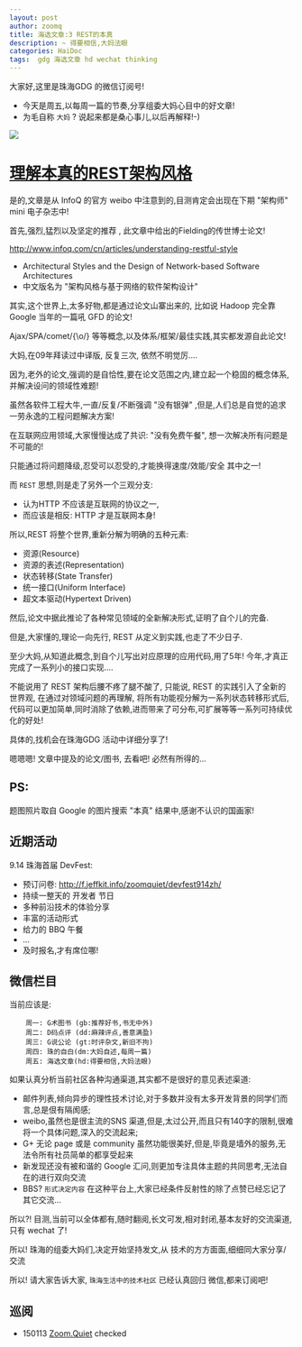 ```yaml
---
layout: post
author: zoomq
title: 海选文章:3 REST的本真
description: ~ 得要相信,大妈法眼
categories: HaiDoc
tags:  gdg 海选文章 hd wechat thinking
---
```


大家好,这里是珠海GDG 的微信订阅号!

- 今天是周五,以每周一篇的节奏,分享组委大妈心目中的好文章!
- 为毛自称 `大妈` ? 说起来都是桑心事儿,以后再解释!-)



![](http://0.zoomquiet.top/ZHGDG/wechat/130830-back-ben-zen.jpg)

# [理解本真的REST架构风格](http://www.infoq.com/cn/articles/understanding-restful-style)

是的,文章是从 InfoQ 的官方 weibo 中注意到的,目测肯定会出现在下期 "架构师" mini 电子杂志中!

首先,强烈,猛烈以及坚定的推荐 , 此文章中给出的Fielding的传世博士论文!

http://www.infoq.com/cn/articles/understanding-restful-style 

- Architectural Styles and the Design of Network-based Software Architectures
- 中文版名为 "架构风格与基于网络的软件架构设计"

<!--more-->


其实,这个世界上,太多好物,都是通过论文山寨出来的, 比如说 Hadoop 完全靠 Google 当年的一篇吼 GFD 的论文!

Ajax/SPA/comet/{\o/} 等等概念,以及体系/框架/最佳实践,其实都发源自此论文!

大妈,在09年拜读过中译版, 反复三次, 依然不明觉厉....

因为,老外的论文,强调的是自恰性,要在论文范围之内,建立起一个稳固的概念体系,并解决设问的领域性难题!

虽然各软件工程大牛,一直/反复/不断强调 "没有银弹" ,但是,人们总是自觉的追求一劳永逸的工程问题解决方案!

在互联网应用领域,大家慢慢达成了共识: "没有免费午餐", 想一次解决所有问题是不可能的!

只能通过将问题降级,忍受可以忍受的,才能换得速度/效能/安全 其中之一!

而 `REST` 思想,则是走了另外一个三观分支: 

- 认为HTTP 不应该是互联网的协议之一,
- 而应该是相反: HTTP 才是互联网本身!

所以,REST 将整个世界,重新分解为明确的五种元素:

+ 资源(Resource)
+ 资源的表述(Representation)
+ 状态转移(State Transfer)
+ 统一接口(Uniform Interface)
+ 超文本驱动(Hypertext Driven)


然后,论文中据此推论了各种常见领域的全新解决形式,证明了自个儿的完备.

但是,大家懂的,理论一向先行, REST 从定义到实践,也走了不少日子.

至少大妈,从知道此概念,到自个儿写出对应原理的应用代码,用了5年! 今年,才真正完成了一系列小的接口实现....

不能说用了 REST 架构后腰不疼了腿不酸了, 只能说, REST 的实践引入了全新的世界观,
在通过对领域问题的再理解,
将所有功能视分解为一系列状态转移形式后, 代码可以更加简单,同时消除了依赖,进而带来了可分布,可扩展等等一系列可持续优化的好处!


具体的,找机会在珠海GDG 活动中详细分享了!

嗯嗯嗯! 文章中提及的论文/图书, 去看吧! 必然有所得的...


## PS:

题图照片取自 Google 的图片搜索 "本真" 
结果中,感谢不认识的国画家!

## 近期活动


9.14 珠海首届 DevFest:

- 预订问卷: http://f.jeffkit.info/zoomquiet/devfest914zh/     
- 持续一整天的 开发者 节日
- 多种前沿技术的体验分享
- 丰富的活动形式
- 给力的 BBQ 午餐
- ... 
- 及时报名,才有席位哪!


## 微信栏目
当前应该是: 

        周一: G术图书 (gb:推荐好书,书无中外)
        周二: D码点评 (dd:麻辣评点,善意满盈)
        周三: G说公论 (gt:时评杂文,新旧不拘)
        周四: 珠的自白(dm:大妈自述,每周一篇)
        周五: 海选文章(hd:得要相信,大妈法眼)


如果认真分析当前社区各种沟通渠道,其实都不是很好的意见表述渠道:

- 邮件列表,倾向异步的理性技术讨论,对于多数并没有太多开发背景的同学们而言,总是佷有隔阂感;
- weibo,虽然也是很主流的SNS 渠道,但是,太过公开,而且只有140字的限制,很难将一个具体问题,深入的交流起来;
- G+ 无论 page 或是 community 虽然功能很美好,但是,毕竟是墙外的服务,无法令所有社员简单的都享受起来
- 新发现还没有被和谐的 Google 汇问,则更加专注具体主题的共同思考,无法自在的进行双向交流
- BBS? `形式决定内容` 在这种平台上,大家已经条件反射性的除了点赞已经忘记了其它交流... 

所以?! 目测,当前可以全体都有,随时翻阅,长文可发,相对封闭,基本友好的交流渠道,只有 wechat 了!

所以! 珠海的组委大妈们,决定开始坚持发文,从 技术的方方面面,细细同大家分享/交流

所以! 请大家告诉大家,  `珠海生活中的技术社区` 已经认真回归 微信,都来订阅吧!



## 巡阅
- 150113 [Zoom.Quiet](http://zoomquiet.io/) checked



